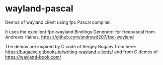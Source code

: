 # wayland-pascal
Demos of wayland client using fpc Pascal compiler.

It uses the excellent fpc-wayland Bindings Generator for freepascal from Andrews Haines.
https://github.com/andrewd207/fpc-wayland

The demos are inspired by C code of Sergey Bugaev from here:
https://bugaevc.gitbooks.io/writing-wayland-clients/
and from C demos of https://wayland-book.com/

